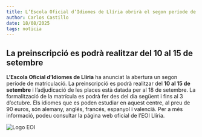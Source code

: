 ```yaml
---
title: L’Escola Oficial d’Idiomes de Llíria obrirà el segon període de matrícula la segon setmana de setembre
author: Carlos Castillo
date: 18/08/2025
tags: noticia
---
```


## La preinscripció es podrà realitzar del 10 al 15 de setembre

**L’Escola Oficial d’Idiomes de Llíria** ha anunciat la abertura un segon període de matriculació. La preinscripció es podrà realitzar del **10 al 15 de setembre** i l’adjudicació de les places està datada per al 18 de setembre. La formalització de la matrícula es podrà fer des del dia següent i fins al 3 d’octubre. Els idiomes que es poden estudiar en aquest centre, al preu de 90 euros, són alemany, anglés, francés, espanyol i valencià. Per a més informació, podeu consultar la página web oficial de l’EOI Llíria.


![ Logo EOI ](/assets/continguts/recursos/20250818-EOI.jpg " Logo EOI ")